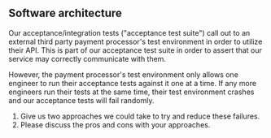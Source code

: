 ## Software architecture

Our acceptance/integration tests  ("acceptance test suite") call out to an external third party payment processor's test environment in order to utilize their API. This is part of our acceptance test suite in order to assert that our service may correctly communicate with them.

However, the payment processor's test environment only allows one engineer to run their acceptance tests against it one at a time. If any more engineers run their tests at the same time, their test environment crashes and our acceptance tests will fail randomly. 

1. Give us two approaches we could take to try and reduce these failures.
2. Please discuss the pros and cons with your approaches.

